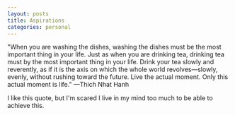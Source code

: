 ```yaml
---
layout: posts
title: Aspirations
categories: personal
---
```

"When you are washing the dishes, washing the dishes must be the most important thing in your life. Just as when you are drinking tea, drinking tea must by the most important thing in your life. Drink your tea slowly and reverently, as if it is the axis on which the whole world revolves—slowly, evenly, without rushing toward the future. Live the actual moment. Only this actual moment is life."
—Thich Nhat Hanh

I like this quote, but I'm scared I live in my mind too much to be able to achieve this.
